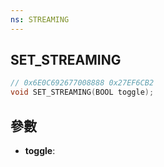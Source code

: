 ```yaml
---
ns: STREAMING
---
```

## SET_STREAMING

```c
// 0x6E0C692677008888 0x27EF6CB2
void SET_STREAMING(BOOL toggle);
```


## 參數
* **toggle**: 

